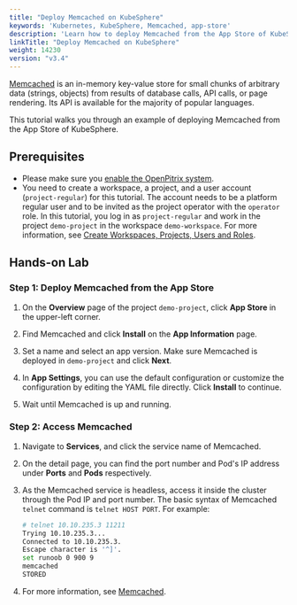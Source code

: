 ```yaml
---
title: "Deploy Memcached on KubeSphere"
keywords: 'Kubernetes, KubeSphere, Memcached, app-store'
description: 'Learn how to deploy Memcached from the App Store of KubeSphere and access its service.'
linkTitle: "Deploy Memcached on KubeSphere"
weight: 14230
version: "v3.4"
---
```

[Memcached](https://memcached.org/) is an in-memory key-value store for small chunks of arbitrary data (strings, objects) from results of database calls, API calls, or page rendering. Its API is available for the majority of popular languages.

This tutorial walks you through an example of deploying Memcached from the App Store of KubeSphere.

## Prerequisites

- Please make sure you [enable the OpenPitrix system](../../../pluggable-components/app-store/).
- You need to create a workspace, a project, and a user account (`project-regular`) for this tutorial. The account needs to be a platform regular user and to be invited as the project operator with the `operator` role. In this tutorial, you log in as `project-regular` and work in the project `demo-project` in the workspace `demo-workspace`. For more information, see [Create Workspaces, Projects, Users and Roles](../../../quick-start/create-workspace-and-project/).

## Hands-on Lab

### Step 1: Deploy Memcached from the App Store

1. On the **Overview** page of the project `demo-project`, click **App Store** in the upper-left corner.

2. Find Memcached and click **Install** on the **App Information** page.

3. Set a name and select an app version. Make sure Memcached is deployed in `demo-project` and click **Next**.

4. In **App Settings**, you can use the default configuration or customize the configuration by editing the YAML file directly. Click **Install** to continue.

5. Wait until Memcached is up and running.

### Step 2: Access Memcached

1. Navigate to **Services**, and click the service name of Memcached.

2. On the detail page, you can find the port number and Pod's IP address under **Ports** and **Pods** respectively.

3. As the Memcached service is headless, access it inside the cluster through the Pod IP and port number. The basic syntax of Memcached `telnet` command is `telnet HOST PORT`. For example:

   ```bash
   # telnet 10.10.235.3 11211
   Trying 10.10.235.3...
   Connected to 10.10.235.3.
   Escape character is '^]'.
   set runoob 0 900 9
   memcached
   STORED
   ```

4. For more information, see [Memcached](https://memcached.org/).